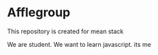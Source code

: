 # Afflegroup
This repository is created for mean stack

We are student. We want to learn javascript.
its me

